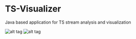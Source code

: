 # TS-Visualizer
Java based application for TS stream analysis and visualization

![alt tag](https://cloud.githubusercontent.com/assets/18116931/23913499/7f59387e-08e3-11e7-8922-0c6050fa52e6.png)
![alt tag](https://cloud.githubusercontent.com/assets/18116931/23913500/7f5e6556-08e3-11e7-9afd-d3477cae5599.png)
